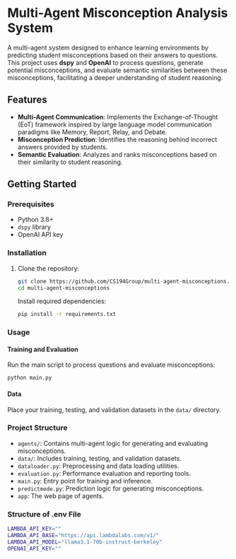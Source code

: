 # Multi-Agent Misconception Analysis System

A multi-agent system designed to enhance learning environments by predicting student misconceptions based on their answers to questions. This project uses **dspy** and **OpenAI** to process questions, generate potential misconceptions, and evaluate semantic similarities between these misconceptions, facilitating a deeper understanding of student reasoning.

## Features

- **Multi-Agent Communication**: Implements the Exchange-of-Thought (EoT) framework inspired by large language model communication paradigms like Memory, Report, Relay, and Debate.
- **Misconception Prediction**: Identifies the reasoning behind incorrect answers provided by students.
- **Semantic Evaluation**: Analyzes and ranks misconceptions based on their similarity to student reasoning.

## Getting Started

### Prerequisites

- Python 3.8+
- `dspy` library
- OpenAI API key

### Installation

1. Clone the repository:

   ```bash
   git clone https://github.com/CS194Group/multi-agent-misconceptions.git
   cd multi-agent-misconceptions
   ```

   Install required dependencies:
   ```bash
   pip install -r requirements.txt
   ```

### Usage

#### Training and Evaluation

Run the main script to process questions and evaluate misconceptions:

```bash
python main.py
```

#### Data

Place your training, testing, and validation datasets in the `data/` directory.

### Project Structure

- `agents/`: Contains multi-agent logic for generating and evaluating misconceptions.
- `data/`: Includes training, testing, and validation datasets.
- `dataloader.py`: Preprocessing and data loading utilities.
- `evaluation.py`: Performance evaluation and reporting tools.
- `main.py`: Entry point for training and inference.
- `predictmode.py`: Prediction logic for generating misconceptions.
- `app`: The web page of agents. 

### Structure of .env File 

```bash
LAMBDA_API_KEY=""
LAMBDA_API_BASE="https://api.lambdalabs.com/v1/"
LAMBDA_API_MODEL="llama3.1-70b-instruct-berkeley"
OPENAI_API_KEY=""
```
